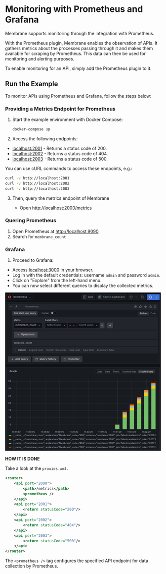 # Monitoring with Prometheus and Grafana

Membrane supports monitoring through the integration with Prometheus.

With the Prometheus plugin, Membrane enables the observation of APIs. It gathers metrics about the processes passing through it and makes them available for scraping by Prometheus. This data can then be used for monitoring and alerting purposes.

To enable monitoring for an API, simply add the Prometheus plugin to it.

## Run the Example

To monitor APIs using Prometheus and Grafana, follow the steps below:

### Providing a Metrics Endpoint for Prometheus

1. Start the example environment with Docker Compose:

   ```bash
   docker-compose up
   ```

2. Access the following endpoints:

- [localhost:2001](http://localhost:2001) - Returns a status code of 200.
- [localhost:2002](http://localhost:2002) - Returns a status code of 404.
- [localhost:2003](http://localhost:2003) - Returns a status code of 500.

You can use cURL commands to access these endpoints, e.g.:

   ```bash
   curl -v http://localhost:2001
   curl -v http://localhost:2002
   curl -v http://localhost:2003
   ```

3. Then, query the metrics endpoint of Membrane

   - Open [http://localhost:2000/metrics](http://localhost:2000/metrics)

### Quering Prometheus

1. Open Prometheus at [http://localhost:9090](http://localhost:9090)
2. Search for `membrane_count`

### Grafana

1. Proceed to Grafana:

- Access [localhost:3000](http://localhost:3000) in your browser.
- Log in with the default credentials: username `admin` and password `admin`.
- Click on "Explore" from the left-hand menu.
- You can now select different queries to display the collected metrics.

![Grafana example](prometheus-grafana-example.png)

**HOW IT IS DONE**

Take a look at the `proxies.xml`.

```xml
<router>
    <api port="2000">
        <path>/metrics</path>
        <prometheus />
    </api>
    <api port="2001">
        <return statusCode="200"/>
    </api>
    <api port="2002">
        <return statusCode="404"/>
    </api>
    <api port="2003">
        <return statusCode="500"/>
    </api>
</router>
```

The `<prometheus />` tag configures the specified API endpoint for data collection by Prometheus.